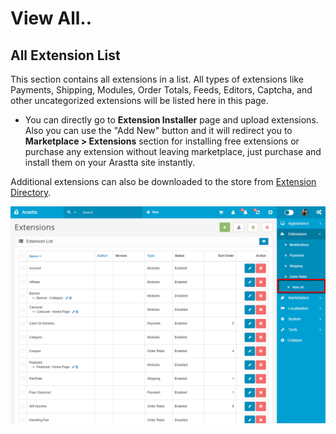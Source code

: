 View All..
========

All Extension List
----------

This section contains all extensions in a list. All types of extensions like Payments, Shipping, Modules, Order Totals, Feeds, Editors, Captcha, and other uncategorized extensions will be listed here in this page.

* You can directly go to **Extension Installer** page and upload extensions. Also you can use the "Add New" button and it will redirect you to **Marketplace > Extensions** section for installing free extensions or purchase any extension without leaving marketplace, just purchase and install them on your Arastta site instantly.

Additional extensions can also be downloaded to the store from [Extension Directory](http://extensions.arastta.pro/).

![marketplace](_images/view-all.png)
